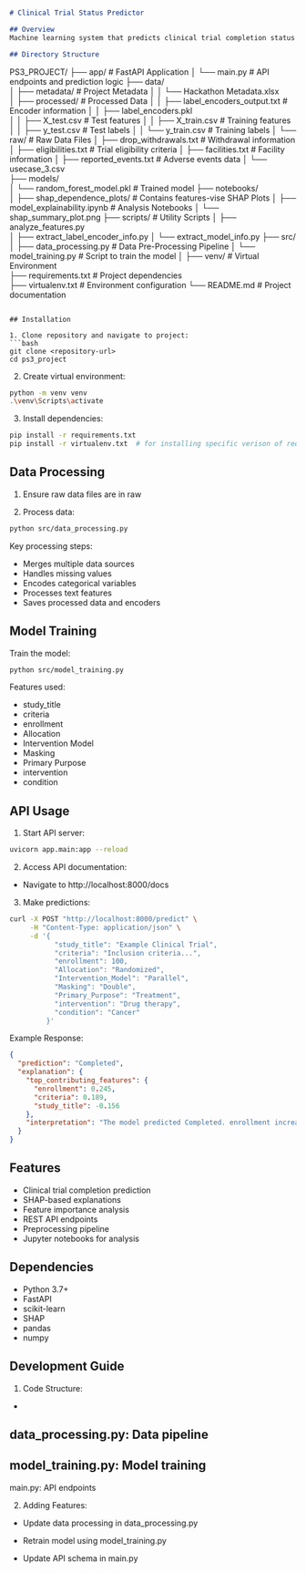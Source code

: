 ```markdown

# Clinical Trial Status Predictor

## Overview
Machine learning system that predicts clinical trial completion status and explains predictions using SHAP values. Processes multiple trial datasets, handles missing values, and provides API endpoints for predictions.

## Directory Structure
```
PS3_PROJECT/
├── app/                           # FastAPI Application
│   └── main.py                   # API endpoints and prediction logic
├── data/                            
│   ├── metadata/                     # Project Metadata
│   │   └── Hackathon Metadata.xlsx  
│   ├── processed/                    # Processed Data
│   │   ├── label_encoders_output.txt # Encoder information
│   │   ├── label_encoders.pkl        
│   │   ├── X_test.csv               # Test features
│   │   ├── X_train.csv              # Training features
│   │   ├── y_test.csv               # Test labels
│   │   └── y_train.csv              # Training labels
│   └── raw/                           # Raw Data Files
│       ├── drop_withdrawals.txt      # Withdrawal information
│       ├── eligibilities.txt         # Trial eligibility criteria
│       ├── facilities.txt            # Facility information
│       ├── reported_events.txt       # Adverse events data
│       └── usecase_3.csv      
├── models/                      
│   └── random_forest_model.pkl   # Trained model
├── notebooks/                 
│   ├── shap_dependence_plots/    # Contains features-vise SHAP Plots 
│   ├── model_explainability.ipynb    # Analysis Notebooks
│   └── shap_summary_plot.png
├── scripts/                     # Utility Scripts
│   ├── analyze_features.py      
│   ├── extract_label_encoder_info.py
│   └── extract_model_info.py
├── src/
│   ├── data_processing.py   # Data Pre-Processing Pipeline
│   └── model_training.py    # Script to train the model
│
├── venv/                 # Virtual Environment   
├── requirements.txt      # Project dependencies   
├── virtualenv.txt        # Environment configuration
└── README.md             # Project documentation

```

## Installation

1. Clone repository and navigate to project:
```bash
git clone <repository-url>
cd ps3_project
```

2. Create virtual environment:
```bash
python -m venv venv
.\venv\Scripts\activate
```

3. Install dependencies:
```bash
pip install -r requirements.txt 
pip install -r virtualenv.txt  # for installing specific verison of required modules and packages (exact version that we used)
```

## Data Processing

1. Ensure raw data files are in raw

2. Process data:
```bash
python src/data_processing.py
```

Key processing steps:
- Merges multiple data sources
- Handles missing values
- Encodes categorical variables
- Processes text features
- Saves processed data and encoders

## Model Training

Train the model:
```bash
python src/model_training.py
```

Features used:
- study_title
- criteria
- enrollment
- Allocation
- Intervention Model
- Masking
- Primary Purpose
- intervention
- condition

## API Usage

1. Start API server:
```bash
uvicorn app.main:app --reload
```

2. Access API documentation:
- Navigate to http://localhost:8000/docs

3. Make predictions:
```bash
curl -X POST "http://localhost:8000/predict" \
     -H "Content-Type: application/json" \
     -d '{
           "study_title": "Example Clinical Trial",
           "criteria": "Inclusion criteria...",
           "enrollment": 100,
           "Allocation": "Randomized",
           "Intervention_Model": "Parallel",
           "Masking": "Double",
           "Primary_Purpose": "Treatment",
           "intervention": "Drug therapy",
           "condition": "Cancer"
         }'
```

Example Response:
```json
{
  "prediction": "Completed",
  "explanation": {
    "top_contributing_features": {
      "enrollment": 0.245,
      "criteria": 0.189,
      "study_title": -0.156
    },
    "interpretation": "The model predicted Completed. enrollment increased likelihood by 0.245..."
  }
}
```

## Features

- Clinical trial completion prediction
- SHAP-based explanations
- Feature importance analysis
- REST API endpoints
- Preprocessing pipeline
- Jupyter notebooks for analysis

## Dependencies

- Python 3.7+
- FastAPI
- scikit-learn
- SHAP
- pandas
- numpy

## Development Guide

1. Code Structure:
- 

data_processing.py: Data pipeline
- 

model_training.py: Model training
- 

main.py: API endpoints

2. Adding Features:
- Update data processing in data_processing.py


- Retrain model using model_training.py


- Update API schema in main.py

```